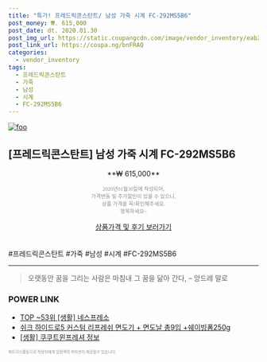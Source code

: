 ```yaml
--- 
title: "특가! 프레드릭콘스탄트/ 남성 가죽 시계 FC-292MS5B6" 
post_money: ₩. 615,000 
post_date: dt. 2020.01.30 
post_img_url: https://static.coupangcdn.com/image/vendor_inventory/eab2/d21bf22a5ece630a450cbf9b3db06159b547b78ca2e1fb5aa0de652a7553.jpg 
post_link_url: https://coupa.ng/bnFRAQ 
categories: 
  - vendor_inventory 
tags: 
  - 프레드릭콘스탄트 
  - 가죽 
  - 남성 
  - 시계 
  - FC-292MS5B6 
--- 
```

[![foo](https://static.coupangcdn.com/image/vendor_inventory/eab2/d21bf22a5ece630a450cbf9b3db06159b547b78ca2e1fb5aa0de652a7553.jpg)](https://coupa.ng/bnFRAQ) 

## [프레드릭콘스탄트] 남성 가죽 시계 FC-292MS5B6 
<p style="text-align: center;">**₩ 615,000**</p> 
<p style="text-align: center;"><span style="color: #898c8f; font-family: Georgia,Times,serif; font-size: 0.75em;">2020년01월30일에 작성되어, <br>가격변동 및 추가할인이 있을 수 있으니,<br> 상품 가격을 꼭!확인해주세요.<br>행복하세요~</span> 
</p>	 
<div markdown="0" style="text-align: center;"><a href="https://coupa.ng/bnFRAQ" class="btn btn--success">상품가격 및 후기 보러가기</a></div> 
<br><br> 
  #프레드릭콘스탄트 #가죽 #남성 #시계 #FC-292MS5B6 
<hr> 

> 오랫동안 꿈을 그리는 사람은 마침내 그 꿈을 닮아 간다, – 앙드레 말로 


### POWER LINK

* <a href="https://blog.naver.com/an0733/221785535593" target="_blank"> TOP ~53위 [생활] 네스프레소</a>
* <a href="https://blog.naver.com/santokki14/221786721813" target="_blank">쉬크 하이드로5 커스텀 리프레쉬 면도기 + 면도날 총9입 +쉐이빙폼250g</a>
* <a href="https://blog.naver.com/sakai111/221757967894" target="_blank"> [생활] 쿠쿠트윈프레셔 정보 </a>

<span style="color: #898c8f; font-family: Georgia,Times,serif; font-size: 0.55em;">파트너스활동으로 작성자에게 일정액의 커미션이 제공될수 있습니다.</span> 
